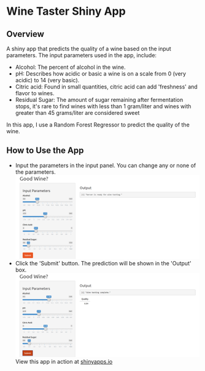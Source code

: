 # Wine Taster Shiny App

## Overview
A shiny app that predicts the quality of a wine based on the input parameters. The input parameters used in the app, include:
- Alcohol: The percent of alcohol in the wine.
- pH: Describes how acidic or basic a wine is on a scale from 0 (very acidic) to 14 (very basic).
- Citric acid: Found in small quantities, citric acid can add 'freshness' and flavor to wines.
- Residual Sugar: The amount of sugar remaining after fermentation stops, it's rare to find wines with less than 1 gram/liter and wines with greater than 45 grams/liter are considered sweet

In this app, I use a Random Forest Regressor to predict the quality of the wine.

## How to Use the App
- Input the parameters in the input panel. You can change any or none of the parameters.
![Before](https://github.com/richardcsuwandi/r-projects/blob/master/Wine%20Taster%20Shiny%20App/images/before-tasting.png?raw=true)
- Click the 'Submit' button. The prediction will be shown in the 'Output' box.
![After](https://github.com/richardcsuwandi/r-projects/blob/master/Wine%20Taster%20Shiny%20App/images/after-tasting.png?raw=true)
View this app in action at [shinyapps.io](https://richardcsuwandi.shinyapps.io/good_wine)
